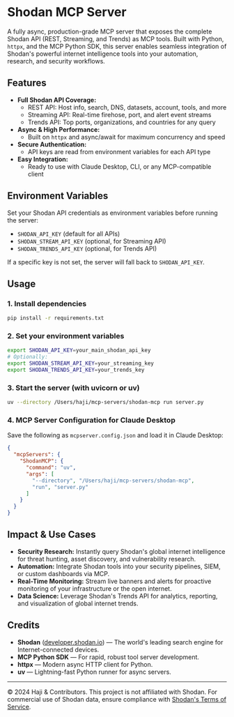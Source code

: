 # Shodan MCP Server

A fully async, production-grade MCP server that exposes the complete Shodan API (REST, Streaming, and Trends) as MCP tools. Built with Python, `httpx`, and the MCP Python SDK, this server enables seamless integration of Shodan's powerful internet intelligence tools into your automation, research, and security workflows.

## Features

- **Full Shodan API Coverage:**
  - REST API: Host info, search, DNS, datasets, account, tools, and more
  - Streaming API: Real-time firehose, port, and alert event streams
  - Trends API: Top ports, organizations, and countries for any query
- **Async & High Performance:**
  - Built on `httpx` and async/await for maximum concurrency and speed
- **Secure Authentication:**
  - API keys are read from environment variables for each API type
- **Easy Integration:**
  - Ready to use with Claude Desktop, CLI, or any MCP-compatible client

## Environment Variables

Set your Shodan API credentials as environment variables before running the server:

- `SHODAN_API_KEY` (default for all APIs)
- `SHODAN_STREAM_API_KEY` (optional, for Streaming API)
- `SHODAN_TRENDS_API_KEY` (optional, for Trends API)

If a specific key is not set, the server will fall back to `SHODAN_API_KEY`.

## Usage

### 1. Install dependencies

```sh
pip install -r requirements.txt
```

### 2. Set your environment variables

```sh
export SHODAN_API_KEY=your_main_shodan_api_key
# Optionally:
export SHODAN_STREAM_API_KEY=your_streaming_key
export SHODAN_TRENDS_API_KEY=your_trends_key
```

### 3. Start the server (with uvicorn or uv)

```sh
uv --directory /Users/haji/mcp-servers/shodan-mcp run server.py
```

### 4. MCP Server Configuration for Claude Desktop

Save the following as `mcpserver.config.json` and load it in Claude Desktop:

```json
{
  "mcpServers": {
    "ShodanMCP": {
      "command": "uv",
      "args": [
        "--directory", "/Users/haji/mcp-servers/shodan-mcp",
        "run", "server.py"
      ]
    }
  }
}
```

## Impact & Use Cases

- **Security Research:** Instantly query Shodan's global internet intelligence for threat hunting, asset discovery, and vulnerability research.
- **Automation:** Integrate Shodan tools into your security pipelines, SIEM, or custom dashboards via MCP.
- **Real-Time Monitoring:** Stream live banners and alerts for proactive monitoring of your infrastructure or the open internet.
- **Data Science:** Leverage Shodan's Trends API for analytics, reporting, and visualization of global internet trends.

## Credits

- **Shodan** ([developer.shodan.io](https://developer.shodan.io/api)) — The world's leading search engine for Internet-connected devices.
- **MCP Python SDK** — For rapid, robust tool server development.
- **httpx** — Modern async HTTP client for Python.
- **uv** — Lightning-fast Python runner for async servers.

---

© 2024 Haji & Contributors. This project is not affiliated with Shodan. For commercial use of Shodan data, ensure compliance with [Shodan's Terms of Service](https://www.shodan.io/terms).
